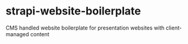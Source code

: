 # strapi-website-boilerplate
CMS handled website boilerplate for presentation websites with client-managed content
